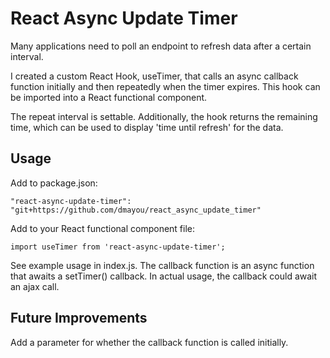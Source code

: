 # React Async Update Timer
Many applications need to poll an endpoint to refresh data after a certain interval.

I created a custom React Hook, useTimer, that calls an async callback function initially and then repeatedly when the timer expires. This hook can be imported into a React functional component.

The repeat interval is settable. Additionally, the hook returns the remaining time, which can be used to display 'time until refresh' for the data.

## Usage
Add to package.json:
```
"react-async-update-timer": "git+https://github.com/dmayou/react_async_update_timer"
```
Add to your React functional component file:
```
import useTimer from 'react-async-update-timer';
```
See example usage in index.js. The callback function is an async function that awaits a setTimer() callback. In actual usage, the callback could await an ajax call.

## Future Improvements
Add a parameter for whether the callback function is called initially.
